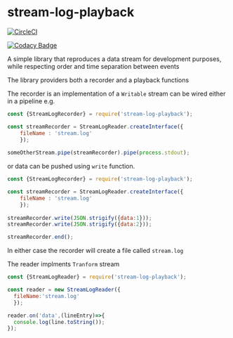# stream-log-playback
[![CircleCI](https://circleci.com/gh/nickfloros/stream-log-playback.svg?style=svg)](https://circleci.com/gh/nickfloros/stream-log-playback)

[![Codacy Badge](https://api.codacy.com/project/badge/Grade/cf9630a2c0014fce8d5e63a0807d9738)](https://www.codacy.com/app/nickfloros/stream-log-playback?utm_source=github.com&amp;utm_medium=referral&amp;utm_content=nickfloros/stream-log-playback&amp;utm_campaign=Badge_Grade)

A simple library that reproduces a data stream for development purposes, while respecting order and time separation between events

The library providers both a recorder and a playback functions

The recorder is an implementation of a ```Writable``` stream can be wired either in a pipeline e.g. 
```javascript
const {StreamLogRecorder} = require('stream-log-playback');

const streamRecorder = StreamLogReader.createInterface({
	fileName : 'stream.log'
	});
  
someOtherStream.pipe(streamRecorder).pipe(process.stdout);
```
or data can be pushed using ```write``` function.
```javascript
const {StreamLogRecorder} = require('stream-log-playback');

const streamRecorder = StreamLogReader.createInterface({
	fileName : 'stream.log'
	});
  
streamRecorder.write(JSON.strigify({data:1}));
streamRecorder.write(JSON.strigify({data:2}));

streamRecorder.end();
```
In either case the recorder will create a file called ```stream.log```

The reader implments ```Tranform``` stream

```javascript
const {StreamLogReader} = require('stream-log-playback');

const reader = new StreamLogReader({
  fileName:'stream.log'
  });

reader.on('data',(lineEntry)=>{
  console.log(line.toString());
});
````
